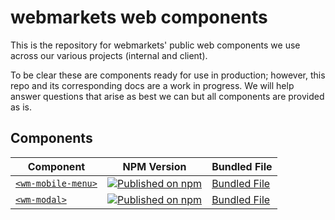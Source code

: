 # webmarkets web components

This is the repository for webmarkets' public web components we use across our various projects (internal and client).

To be clear these are components ready for use in production; however, this repo and its corresponding docs are a work in progress. We will help answer questions that arise as best we can but all components are provided as is.

## Components

| Component | NPM Version | Bundled File
| ----------| ----------- | ------------
| [`<wm-mobile-menu>`](https://github.com/Webmarkets/wm-web-components/tree/main/packages/wm-mobile-menu) | [![Published on npm](https://img.shields.io/npm/v/@webmarkets/wm-mobile-menu.svg)](https://www.npmjs.com/package/@webmarkets/wm-mobile-menu) | [Bundled File](https://raw.githubusercontent.com/Webmarkets/wm-web-components/main/packages/wm-mobile-menu/dist/wm-mobile-menu.bundled.js)
| [`<wm-modal>`](https://github.com/Webmarkets/wm-web-components/tree/main/packages/wm-modal) | [![Published on npm](https://img.shields.io/npm/v/@webmarkets/wm-modal.svg)](https://www.npmjs.com/package/@webmarkets/wm-modal) | [Bundled File](https://raw.githubusercontent.com/Webmarkets/wm-web-components/main/packages/wm-modal/dist/wm-modal.bundled.js)
